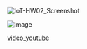 ![IoT-HW02_Screenshot](https://github.com/user-attachments/assets/36ad7a59-99e1-4b90-9d3e-5fd8f5001a35)

![image](https://github.com/user-attachments/assets/f6db3b71-b6a2-4228-a134-9a707908f761)

[video_youtube](https://youtube.com/shorts/bQJCK99iZVg)

